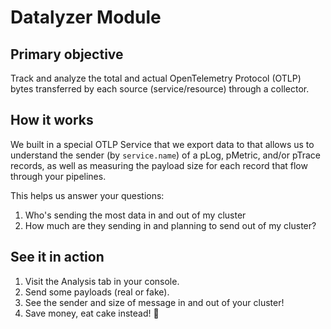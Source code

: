 # Datalyzer Module

## Primary objective

Track and analyze the total and actual OpenTelemetry Protocol (OTLP) bytes transferred by each source (service/resource) through a collector.


## How it works

We built in a special OTLP Service that we export data to that allows us to understand the sender (by `service.name`) of a pLog, pMetric, and/or pTrace records, as well as measuring the payload size for each record that flow through your pipelines. 

This helps us answer your questions:
1. Who's sending the most data in and out of my cluster
2. How much are they sending in and planning to send out of my cluster?


## See it in action

1. Visit the Analysis tab in your console.
2. Send some payloads (real or fake).
3. See the sender and size of message in and out of your cluster!
4. Save money, eat cake instead! 🍰



